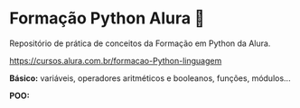 # Formação Python Alura 🐍

Repositório de prática de conceitos da Formação em Python da Alura.

https://cursos.alura.com.br/formacao-Python-linguagem

**Básico:**  variáveis, operadores aritméticos e booleanos, funções, módulos...

**POO:**
